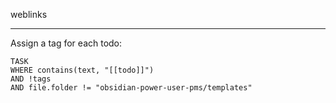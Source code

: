 weblinks 
___
Assign a tag for each todo:
```dataview
TASK
WHERE contains(text, "[[todo]]")
AND !tags
AND file.folder != "obsidian-power-user-pms/templates"
```

